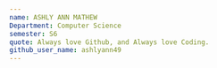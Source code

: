 ```yaml
---
name: ASHLY ANN MATHEW 
Department: Computer Science
semester: S6
quote: Always love Github, and Always love Coding.
github_user_name: ashlyann49
---
```

